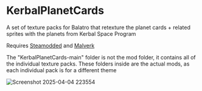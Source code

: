 # KerbalPlanetCards
A set of texture packs for Balatro that retexture the planet cards + related sprites with the planets from Kerbal Space Program

Requires [Steamodded](https://github.com/Steamodded/smods) and [Malverk](https://github.com/Eremel/Malverk)

The "KerbalPlanetCards-main" folder is not the mod folder, it contains all of the individual texture packs. These folders inside are the actual mods, as each individual pack is for a different theme

![Screenshot 2025-04-04 223554](https://github.com/user-attachments/assets/c752c6f5-31c6-479b-8525-b8a45d40e731)
